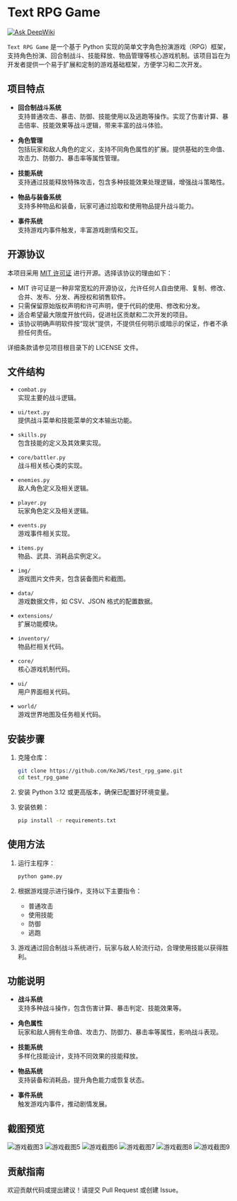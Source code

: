 # Text RPG Game

[![Ask DeepWiki](https://deepwiki.com/badge.svg)](https://deepwiki.com/KeJWS/test_rpg_game)

`Text RPG Game` 是一个基于 Python 实现的简单文字角色扮演游戏（RPG）框架，支持角色扮演、回合制战斗、技能释放、物品管理等核心游戏机制。该项目旨在为开发者提供一个易于扩展和定制的游戏基础框架，方便学习和二次开发。

## 项目特点

- **回合制战斗系统**  
  支持普通攻击、暴击、防御、技能使用以及逃跑等操作。实现了伤害计算、暴击倍率、技能效果等战斗逻辑，带来丰富的战斗体验。

- **角色管理**  
  包括玩家和敌人角色的定义，支持不同角色属性的扩展。提供基础的生命值、攻击力、防御力、暴击率等属性管理。

- **技能系统**  
  支持通过技能释放特殊攻击，包含多种技能效果处理逻辑，增强战斗策略性。

- **物品与装备系统**  
  支持多种物品和装备，玩家可通过拾取和使用物品提升战斗能力。

- **事件系统**  
  支持游戏内事件触发，丰富游戏剧情和交互。
## 开源协议

本项目采用 [MIT 许可证](./LICENSE) 进行开源。选择该协议的理由如下：

- MIT 许可证是一种非常宽松的开源协议，允许任何人自由使用、复制、修改、合并、发布、分发、再授权和销售软件。
- 只需保留原始版权声明和许可声明，便于代码的使用、修改和分发。
- 适合希望最大限度开放代码，促进社区贡献和二次开发的项目。
- 该协议明确声明软件按“现状”提供，不提供任何明示或暗示的保证，作者不承担任何责任。

详细条款请参见项目根目录下的 LICENSE 文件。

## 文件结构

- `combat.py`  
  实现主要的战斗逻辑。

- `ui/text.py`  
  提供战斗菜单和技能菜单的文本输出功能。

- `skills.py`  
  包含技能的定义及其效果实现。

- `core/battler.py`  
  战斗相关核心类的实现。

- `enemies.py`  
  敌人角色定义及相关逻辑。

- `player.py`  
  玩家角色定义及相关逻辑。

- `events.py`  
  游戏事件相关实现。

- `items.py`  
  物品、武具、消耗品实例定义。

- `img/`  
  游戏图片文件夹，包含装备图片和截图。

- `data/`  
  游戏数据文件，如 CSV、JSON 格式的配置数据。

- `extensions/`  
  扩展功能模块。

- `inventory/`  
  物品栏相关代码。

- `core/`  
  核心游戏机制代码。

- `ui/`  
  用户界面相关代码。

- `world/`  
  游戏世界地图及任务相关代码。

## 安装步骤

1. 克隆仓库：
   ```bash
   git clone https://github.com/KeJWS/test_rpg_game.git
   cd test_rpg_game
   ```

2. 安装 Python 3.12 或更高版本，确保已配置好环境变量。

3. 安装依赖：
   ```bash
   pip install -r requirements.txt
   ```

## 使用方法

1. 运行主程序：
   ```bash
   python game.py
   ```

2. 根据游戏提示进行操作，支持以下主要指令：
   - 普通攻击
   - 使用技能
   - 防御
   - 逃跑

3. 游戏通过回合制战斗系统进行，玩家与敌人轮流行动，合理使用技能以获得胜利。

## 功能说明

- **战斗系统**  
  支持多种战斗操作，包含伤害计算、暴击判定、技能效果等。

- **角色属性**  
  玩家和敌人拥有生命值、攻击力、防御力、暴击率等属性，影响战斗表现。

- **技能系统**  
  多样化技能设计，支持不同效果的技能释放。

- **物品系统**  
  支持装备和消耗品，提升角色能力或恢复状态。

- **事件系统**  
  触发游戏内事件，推动剧情发展。

## 截图预览

![游戏截图3](img/screenshots/235.png)
![游戏截图5](img/screenshots/237.png)
![游戏截图6](img/screenshots/333.png)
![游戏截图7](img/screenshots/334.png)
![游戏截图8](img/screenshots/335.png)
![游戏截图9](img/screenshots/336.png)

## 贡献指南

欢迎贡献代码或提出建议！请提交 Pull Request 或创建 Issue。
